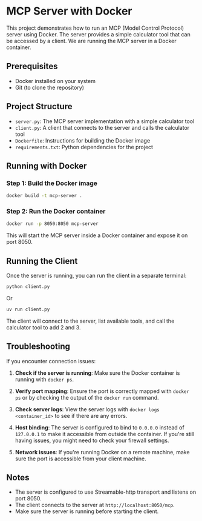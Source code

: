 # MCP Server with Docker

This project demonstrates how to run an MCP (Model Control Protocol) server using Docker. The server provides a simple calculator tool that can be accessed by a client. We are running the MCP server in a Docker container.

## Prerequisites

- Docker installed on your system
- Git (to clone the repository)

## Project Structure

- `server.py`: The MCP server implementation with a simple calculator tool
- `client.py`: A client that connects to the server and calls the calculator tool
- `Dockerfile`: Instructions for building the Docker image
- `requirements.txt`: Python dependencies for the project

## Running with Docker

### Step 1: Build the Docker image

```bash
docker build -t mcp-server .
```

### Step 2: Run the Docker container

```bash
docker run -p 8050:8050 mcp-server
```

This will start the MCP server inside a Docker container and expose it on port 8050.

## Running the Client

Once the server is running, you can run the client in a separate terminal:

```bash
python client.py
```

Or

```bash
uv run client.py
```

The client will connect to the server, list available tools, and call the calculator tool to add 2 and 3.

## Troubleshooting

If you encounter connection issues:

1. **Check if the server is running**: Make sure the Docker container is running with `docker ps`.

2. **Verify port mapping**: Ensure the port is correctly mapped with `docker ps` or by checking the output of the `docker run` command.

3. **Check server logs**: View the server logs with `docker logs <container_id>` to see if there are any errors.

4. **Host binding**: The server is configured to bind to `0.0.0.0` instead of `127.0.0.1` to make it accessible from outside the container. If you're still having issues, you might need to check your firewall settings.

5. **Network issues**: If you're running Docker on a remote machine, make sure the port is accessible from your client machine.

## Notes

- The server is configured to use Streamable-http transport and listens on port 8050.
- The client connects to the server at `http://localhost:8050/mcp`.
- Make sure the server is running before starting the client.
